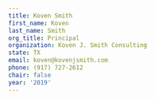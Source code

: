 ```yaml
---
title: Koven Smith
first_name: Koven
last_name: Smith
org_title: Principal
organization: Koven J. Smith Consulting
state: TX
email: koven@kovenjsmith.com
phone: (917) 727-2612
chair: false
year: '2019'
---
```


